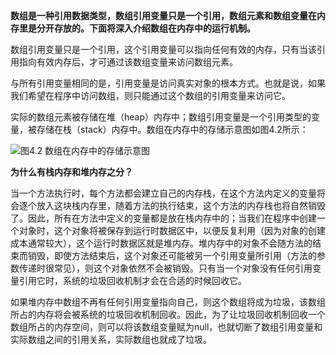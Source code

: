 **数组是一种引用数据类型，数组引用变量只是一个引用，数组元素和数组变量在内存里是分开存放的。下面将深入介绍数组在内存中的运行机制。**

数组引用变量只是一个引用，这个引用变量可以指向任何有效的内存，只有当该引用指向有效内存后，才可通过该数组变量来访问数组元素。

与所有引用变量相同的是，引用变量是访问真实对象的根本方式。也就是说，如果我们希望在程序中访问数组，则只能通过这个数组的引用变量来访问它。

实际的数组元素被存储在堆（heap）内存中；数组引用变量是一个引用类型的变量，被存储在栈（stack）内存中。数组在内存中的存储示意图如图4.2所示：

![图4.2 数组在内存中的存储示意图](http://new.51cto.com/files/uploadimg/20080912/121802675.jpg)

**为什么有栈内存和堆内存之分？**

当一个方法执行时，每个方法都会建立自己的内存栈，在这个方法内定义的变量将会逐个放入这块栈内存里，随着方法的执行结束，这个方法的内存栈也将自然销毁了。因此，所有在方法中定义的变量都是放在栈内存中的；当我们在程序中创建一个对象时，这个对象将被保存到运行时数据区中，以便反复利用（因为对象的创建成本通常较大），这个运行时数据区就是堆内存。堆内存中的对象不会随方法的结束而销毁，即使方法结束后，这个对象还可能被另一个引用变量所引用（方法的参数传递时很常见），则这个对象依然不会被销毁。只有当一个对象没有任何引用变量引用它时，系统的垃圾回收机制才会在合适的时候回收它。

如果堆内存中数组不再有任何引用变量指向自己，则这个数组将成为垃圾，该数组所占的内存将会被系统的垃圾回收机制回收。因此，为了让垃圾回收机制回收一个数组所占的内存空间，则可以将该数组变量赋为null，也就切断了数组引用变量和实际数组之间的引用关系，实际数组也就成了垃圾。